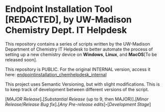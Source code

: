 # Endpoint Installation Tool [REDACTED], by UW-Madison Chemistry Dept. IT Helpdesk

This repository contains a series of scripts written by the UW-Madison Department of Chemistry IT Helpdesk to better automate the process of setting up a new chemistry device on **Windows**, **Linux**, and **MacOS**[To be released soon].

This repository is PUBLIC. For the original INTERNAL version, access it here: [endpointinstallation_chemhelpdesk_internal](https://git.doit.wisc.edu/ortizlunyov/endpointinstallation_chemhelpdesk_internal)


This project uses Semantic Versioning, but with slight modifications. This is to keep track of development between different versions of the script.

[_MAJOR Release_]**.**[_Substantial Release_ (up to 9, then MAJOR)]**.**[_Minor Release_/_Release Bug fix_]**.**[_Any Pre-release edits_]**-**[_Development Stage_]